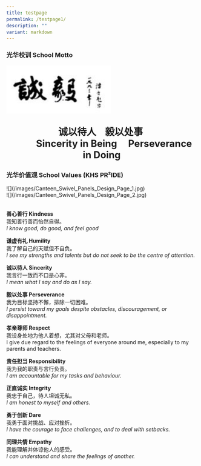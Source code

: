 ```yaml
---
title: testpage
permalink: /testpage1/
description: ""
variant: markdown
---
```

<h3><strong>光华校训 School Motto</strong></h3>
<div class="isomer-image-wrapper">
<img style="width:55%" height="auto" width="100%" src="/images/smv1.png">
</div>
<p style="text-align: center;font-size:25px"><strong>诚以待人&nbsp;&nbsp; &nbsp;毅以处事&nbsp;</strong>
<br><strong> ‎ ‎ ‎ ‎ ‎ ‎ ‎ ‎ ‎ ‎ ‎ ‎Sincerity in Being‎ ‎ ‎ ‎ ‎ Perseverance in Doing</strong>
</p>
<p></p>
<h3><strong>光华价值观 School Values (KHS PR²IDE)</strong></h3>
![](/images/Canteen_Swivel_Panels_Design_Page_1.jpg) 
<br>![](/images/Canteen_Swivel_Panels_Design_Page_2.jpg)

<p style="text-align: left;"><strong><br>善心善行 Kindness </strong><br>我知善行善而怡然自得。 <br><em>I know good, do good, and feel good</em> <br>
</p>
<p style="text-align: left;"><strong>谦虚有礼 Humility </strong><br>我了解自己的天赋但不自负。 <br><em>I see my strengths and talents but do not seek to be the centre of attention.</em>
</p>
<p style="text-align: left;"><strong>诚以待人 Sincerity </strong><br>我言行一致而不口是心非。 <br><em>I mean what I say and do as I say.</em> <br>
</p>
<p style="text-align: left;"><strong>毅以处事 Perseverance </strong><br>我为目标坚持不懈，排除一切困难。 <br><em>I persist toward my goals despite obstacles, discouragement, or disappointment.</em> <br>
</p>
<p style="text-align: left;"><strong>孝亲尊师 Respect </strong><br>我设身处地为他人着想，尤其对父母和老师。 <br>I give due regard to the feelings of everyone around me, especially to my parents and teachers. <br>
</p>
<p style="text-align: left;"><strong>责任担当 Responsibility </strong><br>我为我的职责与言行负责。 <br><em>I am accountable for my tasks and behaviour.</em> <br>
</p>
<p style="text-align: left;"><strong>正直诚实 Integrity </strong><br>我忠于自己，待人坦诚无私。 <br><em>I am honest to myself and others.</em> <br>
</p>
<p style="text-align: left;"><strong>勇于创新 Dare </strong><br>我勇于面对挑战、应对挫折。 <br><em>I have the courage to face challenges, and to deal with setbacks.</em> <br>
</p>
<p style="text-align: left;"><strong>同理共情 Empathy </strong><br>我能理解并体谅他人的感受。 <br><em>I can understand and share the feelings of another.</em>
</p>